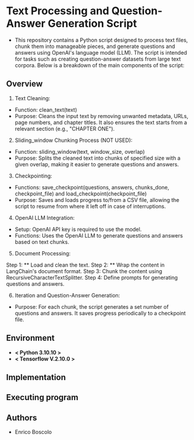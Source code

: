 # Text Processing and Question-Answer Generation Script

* This repository contains a Python script designed to process text files, chunk them into manageable pieces, and generate questions and answers using OpenAI's language model (LLM). The script is intended for tasks such as creating question-answer datasets from large text corpora. Below is a breakdown of the main components of the script:

## Overview
1. Text Cleaning:

* Function: clean_text(text)
* Purpose: Cleans the input text by removing unwanted metadata, URLs, page numbers, and chapter titles. It also ensures the text starts from a relevant section (e.g., "CHAPTER ONE").

2. Sliding_window Chunking Process (NOT USED):

* Function: sliding_window(text, window_size, overlap)
* Purpose: Splits the cleaned text into chunks of specified size with a given overlap, making it easier to generate questions and answers.

3. Checkpointing:

* Functions: save_checkpoint(questions, answers, chunks_done, checkpoint_file) and load_checkpoint(checkpoint_file)
* Purpose: Saves and loads progress to/from a CSV file, allowing the script to resume from where it left off in case of interruptions.

4. OpenAI LLM Integration:

* Setup: OpenAI API key is required to use the model.
* Functions: Uses the OpenAI LLM to generate questions and answers based on text chunks.

5. Document Processing:

Step 1: **  Load and clean the text.
Step 2: **  Wrap the content in LangChain's document format.
Step 3: Chunk the content using RecursiveCharacterTextSplitter.
Step 4: Define prompts for generating questions and answers.

6. Iteration and Question-Answer Generation:

* Purpose: For each chunk, the script generates a set number of questions and answers. It saves progress periodically to a checkpoint file.

## Environment
* **< Python 3.10.10 >**
* **< Tensorflow V.2.10.0 >**

## Implementation



## Executing program



## Authors

* Enrico Boscolo
